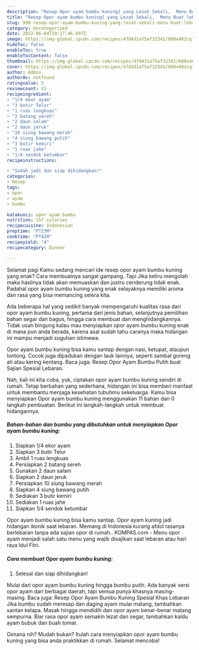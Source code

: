 ```yaml
---
description: "Resep Opor ayam bumbu kuning{ yang Lezat Sekali,  Menu Buat lebaran"
title: "Resep Opor ayam bumbu kuning{ yang Lezat Sekali,  Menu Buat lebaran"
slug: 990-resep-opor-ayam-bumbu-kuning-yang-lezat-sekali-menu-buat-lebaran
category: Uncategorized
date: 2022-06-04T19:17:46.697Z
image: https://img-global.cpcdn.com/recipes/47d431a75af32341/680x482cq70/opor-ayam-bumbu-kuning-foto-resep-utama.jpg
hideToc: false
enableToc: true
enableTocContent: false
thumbnail: https://img-global.cpcdn.com/recipes/47d431a75af32341/680x482cq70/opor-ayam-bumbu-kuning-foto-resep-utama.jpg
cover: https://img-global.cpcdn.com/recipes/47d431a75af32341/680x482cq70/opor-ayam-bumbu-kuning-foto-resep-utama.jpg
author: Admin
authorAv: notfound
ratingvalue: 5
reviewcount: 15
recipeingredient:
- "1/4 ekor ayam"
- "3 butir Telur"
- "1 ruas lengkuas"
- "2 batang sereh"
- "2 daun salam"
- "2 daun jeruk"
- "10 siung bawang merah"
- "4 siung bawang putih"
- "3 butir kemiri"
- "1 ruas jahe"
- "1/4 sendok ketumbar"
recipeinstructions:

- "Sudah jadi dan siap dihidangkan!"
categories:
- Resep
tags:
- opor
- ayam
- bumbu

katakunci: opor ayam bumbu 
nutrition: 157 calories
recipecuisine: Indonesian
preptime: "PT23M"
cooktime: "PT42M"
recipeyield: "4"
recipecategory: Dinner

---
```



Selamat pagi Kamu sedang mencari ide resep opor ayam bumbu kuning yang enak? Cara membuatnya sangat gampang. Tapi Jika keliru mengolah maka hasilnya tidak akan memuaskan dan justru cenderung tidak enak. Padahal opor ayam bumbu kuning yang enak selayaknya memiliki aroma dan rasa yang bisa memancing selera kita.


Ada beberapa hal yang sedikit banyak mempengaruhi kualitas rasa dari opor ayam bumbu kuning, pertama dari jenis bahan, selanjutnya pemilihan bahan segar dan bagus, hingga cara membuat dan menghidangkannya. Tidak usah bingung kalau mau menyiapkan opor ayam bumbu kuning enak di mana pun anda berada, karena asal sudah tahu caranya maka hidangan ini mampu menjadi suguhan istimewa.

Opor ayam bumbu kuning bisa kamu santap dengan nasi, ketupat, ataupun lontong. Cocok juga dipadukan dengan lauk lainnya, seperti sambal goreng ati atau kering kentang. Baca juga: Resep Opor Ayam Bumbu Putih buat Sajian Spesial Lebaran.


Nah, kali ini kita coba, yuk, ciptakan opor ayam bumbu kuning sendiri di rumah. Tetap berbahan yang sederhana, hidangan ini bisa memberi manfaat untuk membantu menjaga kesehatan tubuhmu sekeluarga. Kamu bisa menyiapkan Opor ayam bumbu kuning menggunakan 11 bahan dan 0 langkah pembuatan. Berikut ini langkah-langkah untuk membuat hidangannya.

<!--inarticleads1-->

##### Bahan-bahan dan bumbu yang dibutuhkan untuk menyiapkan Opor ayam bumbu kuning:

1. Siapkan 1/4 ekor ayam
1. Siapkan 3 butir Telur
1. Ambil 1 ruas lengkuas
1. Persiapkan 2 batang sereh
1. Gunakan 2 daun salam
1. Siapkan 2 daun jeruk
1. Persiapkan 10 siung bawang merah
1. Siapkan 4 siung bawang putih
1. Sediakan 3 butir kemiri
1. Sediakan 1 ruas jahe
1. Siapkan 1/4 sendok ketumbar


Opor ayam bumbu kuning bisa kamu santap. Opor ayam kuning jadi hidangan ikonik saat lebaran. Memang di Indonesia kurang afdol rasanya berlebaran tanpa ada sajian opor di rumah.. KOMPAS.com - Menu opor ayam menjadi salah satu menu yang wajib disajikan saat lebaran atau hari raya Idul Fitri. 

<!--inarticleads2-->

##### Cara membuat Opor ayam bumbu kuning:


1. Selesai dan siap dihidangkan!

Mulai dari opor ayam bumbu kuning hingga bumbu putih. Ada banyak versi opor ayam dari berbagai daerah, tapi semua punya khasnya masing-masing. Baca juga: Resep Opor Ayam Bumbu Kuning Spesial Khas Lebaran Jika bumbu sudah meresap dan daging ayam mulai matang, tambahkan santan kelapa. Masak hingga mendidih dan opor ayam benar-benar matang sempurna. Biar rasa opor ayam semakin lezat dan segar, tambahkan kaldu ayam bubuk dan buah tomat. 

Gimana nih? Mudah bukan? Itulah cara menyiapkan opor ayam bumbu kuning yang bisa anda praktikkan di rumah. Selamat mencoba!
